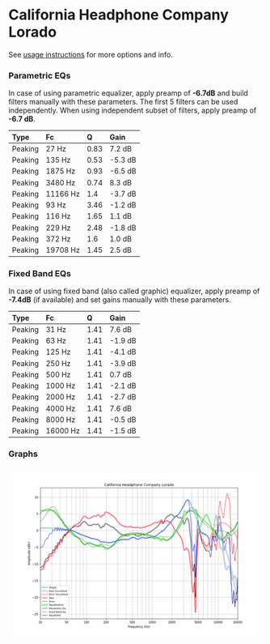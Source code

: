 # California Headphone Company Lorado
See [usage instructions](https://github.com/jaakkopasanen/AutoEq#usage) for more options and info.

### Parametric EQs
In case of using parametric equalizer, apply preamp of **-6.7dB** and build filters manually
with these parameters. The first 5 filters can be used independently.
When using independent subset of filters, apply preamp of **-6.7 dB**.

| Type    | Fc       |    Q | Gain    |
|:--------|:---------|:-----|:--------|
| Peaking | 27 Hz    | 0.83 | 7.2 dB  |
| Peaking | 135 Hz   | 0.53 | -5.3 dB |
| Peaking | 1875 Hz  | 0.93 | -6.5 dB |
| Peaking | 3480 Hz  | 0.74 | 8.3 dB  |
| Peaking | 11166 Hz | 1.4  | -3.7 dB |
| Peaking | 93 Hz    | 3.46 | -1.2 dB |
| Peaking | 116 Hz   | 1.65 | 1.1 dB  |
| Peaking | 229 Hz   | 2.48 | -1.8 dB |
| Peaking | 372 Hz   | 1.6  | 1.0 dB  |
| Peaking | 19708 Hz | 1.45 | 2.5 dB  |

### Fixed Band EQs
In case of using fixed band (also called graphic) equalizer, apply preamp of **-7.4dB**
(if available) and set gains manually with these parameters.

| Type    | Fc       |    Q | Gain    |
|:--------|:---------|:-----|:--------|
| Peaking | 31 Hz    | 1.41 | 7.6 dB  |
| Peaking | 63 Hz    | 1.41 | -1.9 dB |
| Peaking | 125 Hz   | 1.41 | -4.1 dB |
| Peaking | 250 Hz   | 1.41 | -3.9 dB |
| Peaking | 500 Hz   | 1.41 | 0.7 dB  |
| Peaking | 1000 Hz  | 1.41 | -2.1 dB |
| Peaking | 2000 Hz  | 1.41 | -2.7 dB |
| Peaking | 4000 Hz  | 1.41 | 7.6 dB  |
| Peaking | 8000 Hz  | 1.41 | -0.5 dB |
| Peaking | 16000 Hz | 1.41 | -1.5 dB |

### Graphs
![](./California%20Headphone%20Company%20Lorado.png)